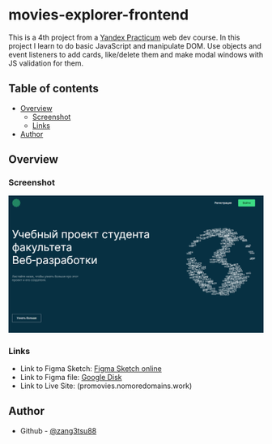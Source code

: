 # movies-explorer-frontend

This is a 4th project from a [Yandex Practicum](https://practicum.yandex.ru/) web dev course. In this project I learn to do basic JavaScript and manipulate DOM. Use objects and event listeners to add cards, like/delete them and make modal windows with JS validation for them.

## Table of contents

- [Overview](#overview)
  - [Screenshot](#screenshot)
  - [Links](#links)
- [Author](#author)

## Overview

### Screenshot

![](./src/images/screenshot_landing.png)

### Links

- Link to Figma Sketch: [Figma Sketch online](https://www.figma.com/file/7YiKUjzM8f9VhHYiZLVoIH/diploma?type=design&node-id=891-3857&mode=design&t=wwkowcQfquQB89Pp-0)
- Link to Figma file: [Google Disk](https://drive.google.com/file/d/1qScsKSS9kIKWcWZ7KhiNDzK0t7DrbPtA/view?usp=drive_link)
- Link to Live Site: (promovies.nomoredomains.work)


## Author

- Github - [@zang3tsu88](https://github.com/zang3tsu88)
